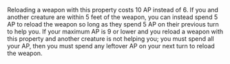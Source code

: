  Reloading a weapon with this property costs 10 AP instead of 6. If you and another creature are within 5 feet of the weapon, you can instead spend 5 AP to reload the weapon so long as they spend 5 AP on their previous turn to help you. If your maximum AP is 9 or lower and you reload a weapon with this property and another creature is not helping you; you must spend all your AP, then you must spend any leftover AP on your next turn to reload the weapon. 